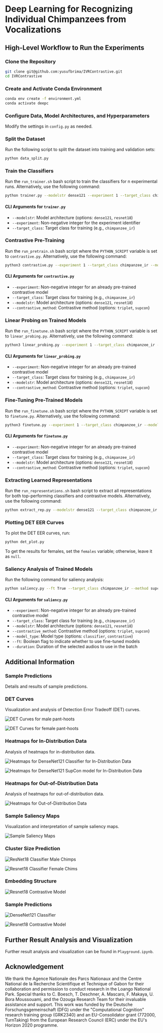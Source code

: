 # Deep Learning for Recognizing Individual Chimpanzees from Vocalizations

## High-Level Workflow to Run the Experiments

### Clone the Repository
```bash
git clone git@github.com:yusufbrima/IVRContrastive.git
cd IVRContrastive
```

### Create and Activate Conda Environment
```bash
conda env create -f environment.yml
conda activate deepc
```

### Configure Data, Model Architectures, and Hyperparameters
Modify the settings in `config.py` as needed.

### Split the Dataset
Run the following script to split the dataset into training and validation sets:
```bash
python data_split.py
```

### Train the Classifiers
Run the `run_trainer.sh` bash script to train the classifiers for n experimental runs. Alternatively, use the following command:
```bash
python trainer.py --modelstr dense121 --experiment 1 --target_class chimpanzee_ir
```

#### CLI Arguments for `trainer.py`
- `--modelstr`: Model architecture (options: `dense121`, `resnet18`)
- `--experiment`: Non-negative integer for the experiment identifier
- `--target_class`: Target class for training (e.g., `chimpanzee_ir`)

### Contrastive Pre-Training
Run the `run_pretrain.sh` bash script where the `PYTHON_SCRIPT` variable is set to `contrastive.py`. Alternatively, use the following command:
```bash
python3 contrastive.py --experiment 1 --target_class chimpanzee_ir --modelstr dense121 --contrastive_method supcon
```

#### CLI Arguments for `contrastive.py`
- `--experiment`: Non-negative integer for an already pre-trained contrastive model
- `--target_class`: Target class for training (e.g., `chimpanzee_ir`)
- `--modelstr`: Model architecture (options: `dense121`, `resnet18`)
- `--contrastive_method`: Contrastive method (options: `triplet`, `supcon`)

### Linear Probing on Trained Models
Run the `run_finetune.sh` bash script where the `PYTHON_SCRIPT` variable is set to `linear_probing.py`. Alternatively, use the following command:
```bash
python3 linear_probing.py --experiment 1 --target_class chimpanzee_ir --modelstr dense121 --contrastive_method supcon
```

#### CLI Arguments for `linear_probing.py`
- `--experiment`: Non-negative integer for an already pre-trained contrastive model
- `--target_class`: Target class for training (e.g., `chimpanzee_ir`)
- `--modelstr`: Model architecture (options: `dense121`, `resnet18`)
- `--contrastive_method`: Contrastive method (options: `triplet`, `supcon`)

### Fine-Tuning Pre-Trained Models
Run the `run_finetune.sh` bash script where the `PYTHON_SCRIPT` variable is set to `finetune.py`. Alternatively, use the following command:
```bash
python3 finetune.py --experiment 1 --target_class chimpanzee_ir --modelstr dense121 --contrastive_method supcon
```

#### CLI Arguments for `finetune.py`
- `--experiment`: Non-negative integer for an already pre-trained contrastive model
- `--target_class`: Target class for training (e.g., `chimpanzee_ir`)
- `--modelstr`: Model architecture (options: `dense121`, `resnet18`)
- `--contrastive_method`: Contrastive method (options: `triplet`, `supcon`)

### Extracting Learned Representations
Run the `run_representations.sh` bash script to extract all representations for both top-performing classifiers and contrastive models. Alternatively, use the following command:
```bash
python extract_rep.py --modelstr dense121 --target_class chimpanzee_ir --model_type dense121 --method supcon --experiment 1
```

### Plotting DET EER Curves
To plot the DET EER curves, run:
```bash
python det_plot.py
```
To get the results for females, set the `females` variable; otherwise, leave it as `null`.

### Saliency Analysis of Trained Models
Run the following command for saliency analysis:
```bash
python saliency.py --ft True --target_class chimpanzee_ir --method supcon --experiment 1 --contrastive_method triplet
```

#### CLI Arguments for `saliency.py`
- `--experiment`: Non-negative integer for an already pre-trained contrastive model
- `--target_class`: Target class for training (e.g., `chimpanzee_ir`)
- `--modelstr`: Model architecture (options: `dense121`, `resnet18`)
- `--contrastive_method`: Contrastive method (options: `triplet`, `supcon`)
- `--model_type`: Model type (options: `classifier`, `contrastive`)
- `--ft`: Boolean flag to indicate whether to use fine-tuned models
- `--duration`: Duration of the selected audios to use in the batch

## Additional Information

### Sample Predictions
Details and results of sample predictions.

### DET Curves
Visualization and analysis of Detection Error Tradeoff (DET) curves.

![DET Curves for male pant-hoots](graphics/eer_scores_contrastive_experiment_1.png)

![DET Curves for female pant-hoots](graphics/eer_scores_contrastive_experiment_1__females.png)

### Heatmaps for In-Distribution Data
Analysis of heatmaps for in-distribution data.

![Heatmaps for DenseNet121 Classifier for In-Distribution Data](graphics/cosine_similarityclassifier_dense121_classifier_heatmap.png)

![Heatmaps for DenseNet121 SupCon model for In-Distribution Data](graphics/cosine_similarity_contrastive_dense121_contrastive_supcon_heatmap.png)

### Heatmaps for Out-of-Distribution Data
Analysis of heatmaps for out-of-distribution data.

![Heatmaps for Out-of-Distribution Data](graphics/cosine_similarity_dense121_classifier_heatmap_females.png)

### Sample Saliency Maps
Visualization and interpretation of sample saliency maps.

![Sample Saliency Maps](graphics/scorecam.png)

### Cluster Size Prediction

![ResNet18 Classifier Male Chimps](graphics/resnet18_classifier_chimpanzee_ir_experiment_12_elbow.png)

![Resnet18 Classifier Female Chims](graphics/random_log_spectrogram_resnet18_chimpanzee_ir_classifier_experiment_12_samples_predictions.png)


### Embedding Structure
![Resnet18 Contrastive Model](graphics/resnet18_chimpanzee_ir_contrastive_triplet_experiment_12_tsne.png)

### Sample Predictions

![DenseNet121 Classifier](graphics/random_log_spectrogram_chimpanzee_ir_dense121_classifier_experiment_34_samples_predictions.png)

![Resnet18 Contrastive Model](graphics/resnet18_contrastive_chimpanzee_ir_supcon_experiment_1_elbow_females.png)

## Further Result Analysis and Visualization
Further result analysis and visualization can be found in `Playground.ipynb`.

## Acknowledgement
We thank the Agence Nationale des Parcs Nationaux and the Centre National de la Recherche Scientifique et Technique of Gabon for their collaboration and permission to conduct research in the Loango National Park. Special thanks to C. Boesch, T. Deschner, A. Mascaro, F. Makaya, U. Bora Moussouami, and the Ozouga Research Team for their invaluable assistance and support. This work was funded by the Deutsche Forschungsgemeinschaft (DFG) under the "Computational Cognition" research training group (GRK2340) and an EU-Consolidator grant (772000, TurnTaking) from the European Research Council (ERC) under the EU's Horizon 2020 programme.